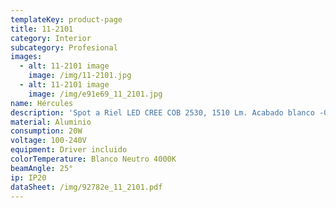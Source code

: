 ```yaml
---
templateKey: product-page
title: 11-2101
category: Interior
subcategory: Profesional
images:
  - alt: 11-2101 image
    image: /img/11-2101.jpg
  - alt: 11-2101 image
    image: /img/e91e69_11_2101.jpg
name: Hércules
description: 'Spot a Riel LED CREE COB 2530, 1510 Lm. Acabado blanco -01 y Negro -07.'
material: Aluminio
consumption: 20W
voltage: 100-240V
equipment: Driver incluido
colorTemperature: Blanco Neutro 4000K
beamAngle: 25°
ip: IP20
dataSheet: /img/92782e_11_2101.pdf
---
```


